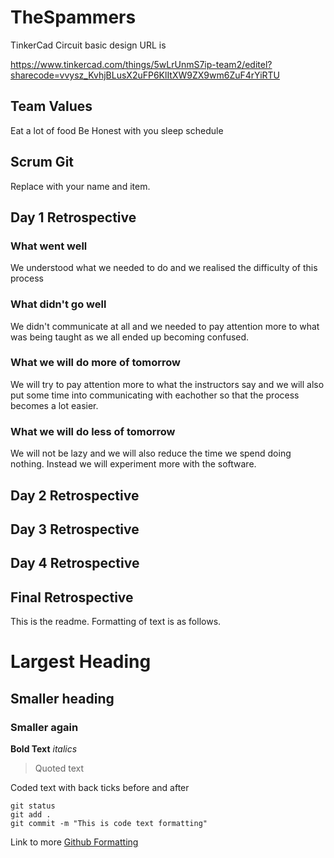 # TheSpammers

TinkerCad Circuit basic design URL is
 	
https://www.tinkercad.com/things/5wLrUnmS7ip-team2/editel?sharecode=vvysz_KvhjBLusX2uFP6KlItXW9ZX9wm6ZuF4rYiRTU

## Team Values
Eat a lot of food
Be Honest with you sleep schedule

## Scrum Git
Replace with your name and item. 

## Day 1 Retrospective

### What went well
We understood what we needed to do and we realised the difficulty of this process

### What didn't go well
We didn't communicate at all and we needed to pay attention more to what was being taught as we all ended up becoming confused.

### What we will do more of tomorrow
We will try to pay attention more to what the instructors say and we will also put some time into communicating with eachother so that the process becomes a lot easier.

### What we will do less of tomorrow

We will not be lazy and we will also reduce the time we spend doing nothing. Instead we will experiment more with the software.

## Day 2 Retrospective

## Day 3 Retrospective

## Day 4 Retrospective

## Final Retrospective

This is the readme. Formatting of text is as follows.

# Largest Heading
## Smaller heading
### Smaller again

**Bold Text**
*italics*
>Quoted text

Coded text with back ticks before and after
```
git status
git add .
git commit -m "This is code text formatting"
```

Link to more [Github Formatting](https://help.github.com/en/github/writing-on-github/basic-writing-and-formatting-syntax)
